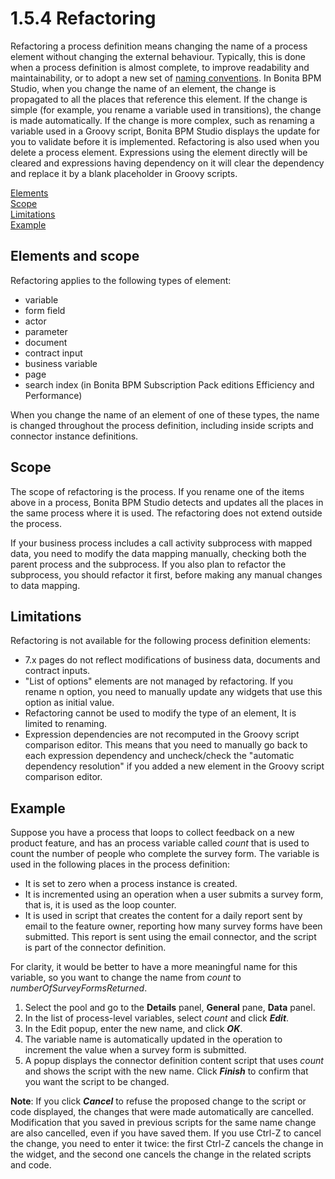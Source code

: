 # 1.5.4 Refactoring

Refactoring a process definition means changing the name of a process element without changing the external behaviour. Typically, this is done when a process definition is almost complete, 
to improve readability and maintainability, 
or to adopt a new set of [naming conventions](/naming-conventions). In Bonita BPM Studio, when you change the name of an element, the change is propagated to all the places that reference this element. 
If the change is simple (for example, you rename a variable used in transitions), the change is made automatically. 
If the change is more complex, such as renaming a variable used in a Groovy script, Bonita BPM Studio displays the update for you to validate before it is implemented.
Refactoring is also used when you delete a process element. Expressions using the element directly will be cleared and expressions having dependency on it will clear the dependency and replace it by a blank placeholder in Groovy scripts.



[Elements](#elements)  
[Scope](#scope)  
[Limitations](#limitations)  
[Example](#example)



## Elements and scope


Refactoring applies to the following types of element:

* variable
* form field
* actor
* parameter
* document
* contract input
* business variable
* page
* search index (in Bonita BPM Subscription Pack editions Efficiency and Performance)

When you change the name of an element of one of these types, the name is changed throughout the process definition, including inside scripts and connector instance definitions.


## Scope

The scope of refactoring is the process. If you rename one of the items above in a process, Bonita BPM Studio detects and updates all the places in the same process where it is used. 
The refactoring does not extend outside the process.



If your business process includes a call activity subprocess with mapped data, you need to modify the data mapping manually, checking both the parent process and the subprocess. 
If you also plan to refactor the subprocess, you should refactor it first, before making any manual changes to data mapping. 




## Limitations


Refactoring is not available for the following process definition elements:

* 7.x pages do not reflect modifications of business data, documents and contract inputs.
* "List of options" elements are not managed by refactoring. If you rename n option, you need to manually update any widgets that use this option as initial value.
* Refactoring cannot be used to modify the type of an element, It is limited to renaming.
* Expression dependencies are not recomputed in the Groovy script comparison editor. This means that you need to manually go back to each expression dependency and uncheck/check the "automatic dependency resolution" if you added a new element in the Groovy script comparison editor.

## Example


Suppose you have a process that loops to collect feedback on a new product feature, and has an process variable called _count_ that is used to count the number of people who complete the survey form. 
The variable is used in the following places in the process definition:

* It is set to zero when a process instance is created.
* It is incremented using an operation when a user submits a survey form, that is, it is used as the loop counter.
* It is used in script that creates the content for a daily report sent by email to the feature owner, reporting how many survey forms have been submitted. 
This report is sent using the email connector, and the script is part of the connector definition.

For clarity, it would be better to have a more meaningful name for this variable, so you want to change the name from _count_ to _numberOfSurveyFormsReturned_.


1. Select the pool and go to the **Details** panel, **General** pane, **Data** panel.
2. In the list of process-level variables, select _count_ and click **_Edit_**.
3. In the Edit popup, enter the new name, and click **_OK_**.
4. The variable name is automatically updated in the operation to increment the value when a survey form is submitted.
5. A popup displays the connector definition content script that uses _count_ and shows the script with the new name. 
Click **_Finish_** to confirm that you want the script to be changed.

**Note**: If you click **_Cancel_** to refuse the proposed change to the script or code displayed, the changes that were made automatically are cancelled. 
Modification that you saved in previous scripts for the same name change are also cancelled, even if you have saved them.
If you use Ctrl-Z to cancel the change, you need to enter it twice: the first Ctrl-Z cancels the change in the widget, and the second one cancels the change in the related scripts and code.
